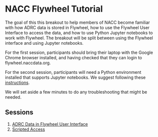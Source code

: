 # NACC Flywheel Tutorial

The goal of this this breakout to help members of NACC become familiar with how ADRC data is stored in Flywheel, how to use the Flywheel User Interface to access the data, and how to use Python Jupyter notebooks to work with Flywheel. The breakout will be split between using the Flywheel interface and using Jupyter notebooks.

For the first session, participants should bring their laptop with the Google Chrome browser installed, and having checked that they can login to flywheel.naccdata.org.

For the second session, participants will need a Python environment installed that supports Jupyter notebooks.
We suggest following these [instructions](https://swcarpentry.github.io/python-novice-inflammation/#install-python).

We will set aside a few minutes to do any troubleshooting that might be needed.

## Sessions

1. [ADRC Data in Flywheel User Interface](user-interface-tutorial.md)
2. [Scripted Access](scrited-access-tutorial.md)
